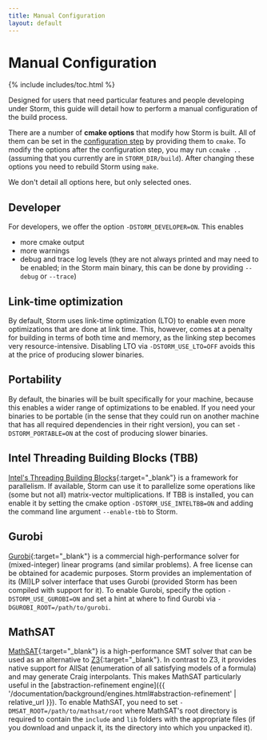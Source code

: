 ```yaml
---
title: Manual Configuration
layout: default
---
```


<h1>Manual Configuration</h1>

{% include includes/toc.html %}


Designed for users that need particular features and people developing under Storm, this guide will detail how to perform a manual configuration of the build process.

There are a number of **cmake options** that modify how Storm is built.
All of them can be set in the [configuration step](build.html#configuration-step) by providing them to `cmake`.
To modify the options after the configuration step, you may run `ccmake ..` (assuming that you currently are in `STORM_DIR/build`). After changing these options you need to rebuild Storm using `make`.

We don't detail all options here, but only selected ones.

## Developer

For developers, we offer the option `-DSTORM_DEVELOPER=ON`. This enables

- more cmake output
- more warnings
- debug and trace log levels (they are not always printed and may need to be enabled; in the Storm main binary, this can be done by providing `--debug` or `--trace`)

## Link-time optimization

By default, Storm uses link-time optimization (LTO) to enable even more optimizations that are done at link time. This, however, comes at a penalty for building in terms of both time and memory, as the linking step becomes very resource-intensive. Disabling LTO via `-DSTORM_USE_LTO=OFF` avoids this at the price of producing slower binaries.

## Portability

By default, the binaries will be built specifically for your machine, because this enables a wider range of optimizations to be enabled. If you need your binaries to be portable (in the sense that they could run on another machine that has all required dependencies in their right version), you can set `-DSTORM_PORTABLE=ON` at the cost of producing slower binaries.


## Intel Threading Building Blocks (TBB)

[Intel's Threading Building Blocks](https://www.threadingbuildingblocks.org/){:target="_blank"} is a framework for parallelism. If available, Storm can use it to parallelize some operations like (some but not all) matrix-vector multiplications. If TBB is installed, you can enable it by setting the cmake option `-DSTORM_USE_INTELTBB=ON` and adding the command line argument `--enable-tbb` to Storm.

## Gurobi

[Gurobi](https://www.gurobi.com/){:target="_blank"} is a commercial high-performance solver for (mixed-integer) linear programs (and similar problems). A free license can be obtained for academic purposes. Storm provides an implementation of its (MI)LP solver interface that uses Gurobi (provided Storm has been compiled with support for it). To enable Gurobi, specify the option `-DSTORM_USE_GUROBI=ON` and set a hint at where to find Gurobi via `-DGUROBI_ROOT=/path/to/gurobi`.

## MathSAT

[MathSAT](https://mathsat.fbk.eu/){:target="_blank"} is a high-performance SMT solver that can be used as an alternative to [Z3](https://github.com/Z3Prover/z3){:target="_blank"}. In contrast to Z3, it provides native support for AllSat (enumeration of all satisfying models of a formula) and may generate Craig interpolants. This makes MathSAT particularly useful in the [abstraction-refinement engine]({{ '/documentation/background/engines.html#abstraction-refinement' | relative_url }}). To enable MathSAT, you need to set `-DMSAT_ROOT=/path/to/mathsat/root` where MathSAT's root directory is required to contain the `include` and `lib` folders with the appropriate files (if you download and unpack it, its the directory into which you unpacked it).
